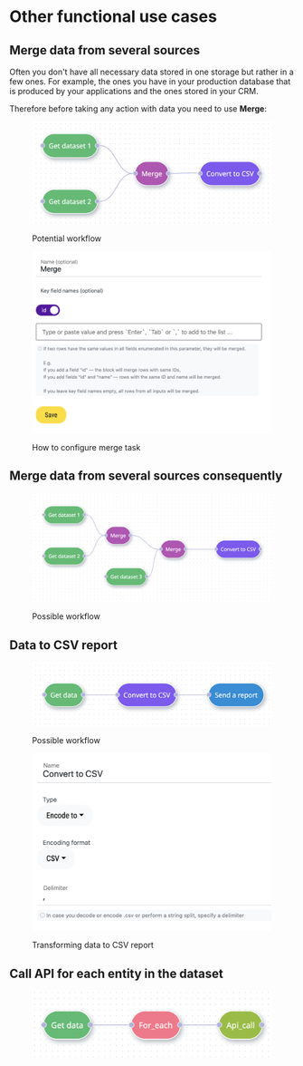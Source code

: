 # Other functional use cases

## Merge data from several sources

Often you don't have all necessary data stored in one storage but rather in a few ones. For example, the ones you have in your production database that is produced by your applications and the ones stored in your CRM.&#x20;

Therefore before taking any action with data you need to use **Merge**:

<figure><img src="../.gitbook/assets/Screenshot 2022-10-01 at 19.42.20.png" alt=""><figcaption><p>Potential workflow</p></figcaption></figure>

<figure><img src="../.gitbook/assets/Screenshot 2022-10-01 at 19.42.32.png" alt=""><figcaption><p>How to configure merge task</p></figcaption></figure>

## Merge data from several sources consequently

<figure><img src="../.gitbook/assets/Screenshot 2022-10-01 at 19.54.43.png" alt=""><figcaption><p>Possible workflow</p></figcaption></figure>

## Data to CSV report

<figure><img src="../.gitbook/assets/Screenshot 2022-10-01 at 19.57.01.png" alt=""><figcaption><p>Possible workflow</p></figcaption></figure>

<figure><img src="../.gitbook/assets/Screenshot 2022-10-01 at 19.57.22.png" alt=""><figcaption><p>Transforming data to CSV report</p></figcaption></figure>

## Call API for each entity in the dataset

<figure><img src="../.gitbook/assets/Screenshot 2022-10-01 at 19.59.44.png" alt=""><figcaption></figcaption></figure>
